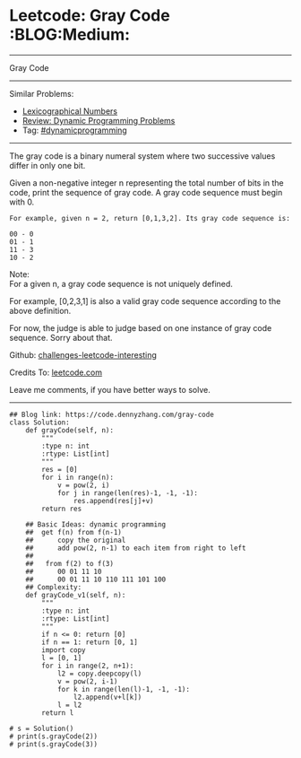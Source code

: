 # Leetcode: Gray Code     :BLOG:Medium:


---

Gray Code  

---

Similar Problems:  
-   [Lexicographical Numbers](https://code.dennyzhang.com/lexicographical-numbers)
-   [Review: Dynamic Programming Problems](https://code.dennyzhang.com/review-dynamicprogramming)
-   Tag: [#dynamicprogramming](https://code.dennyzhang.com/tag/dynamicprogramming)

---

The gray code is a binary numeral system where two successive values differ in only one bit.  

Given a non-negative integer n representing the total number of bits in the code, print the sequence of gray code. A gray code sequence must begin with 0.  

    For example, given n = 2, return [0,1,3,2]. Its gray code sequence is:
    
    00 - 0
    01 - 1
    11 - 3
    10 - 2

Note:  
For a given n, a gray code sequence is not uniquely defined.  

For example, [0,2,3,1] is also a valid gray code sequence according to the above definition.  

For now, the judge is able to judge based on one instance of gray code sequence. Sorry about that.  

Github: [challenges-leetcode-interesting](https://github.com/DennyZhang/challenges-leetcode-interesting/tree/master/gray-code)  

Credits To: [leetcode.com](https://leetcode.com/problems/gray-code/description/)  

Leave me comments, if you have better ways to solve.  

---

    ## Blog link: https://code.dennyzhang.com/gray-code
    class Solution:
        def grayCode(self, n):
            """
            :type n: int
            :rtype: List[int]
            """
            res = [0]
            for i in range(n):
                v = pow(2, i)
                for j in range(len(res)-1, -1, -1):
                    res.append(res[j]+v)
            return res
    
        ## Basic Ideas: dynamic programming
        ##  get f(n) from f(n-1)
        ##      copy the original
        ##      add pow(2, n-1) to each item from right to left
        ##
        ##   from f(2) to f(3)
        ##      00 01 11 10
        ##      00 01 11 10 110 111 101 100
        ## Complexity:
        def grayCode_v1(self, n):
            """
            :type n: int
            :rtype: List[int]
            """
            if n <= 0: return [0]
            if n == 1: return [0, 1]
            import copy
            l = [0, 1]
            for i in range(2, n+1):
                l2 = copy.deepcopy(l)
                v = pow(2, i-1)
                for k in range(len(l)-1, -1, -1):
                    l2.append(v+l[k])
                l = l2
            return l
    
    # s = Solution()
    # print(s.grayCode(2))
    # print(s.grayCode(3))